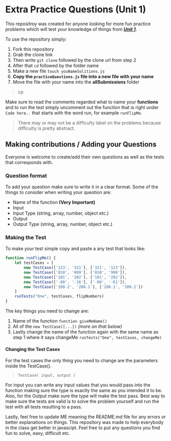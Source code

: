 # Extra Practice Questions (Unit 1)

This repositroy was created for anyone looking for more fun practice problems which will test your knowledge of things from [**_Unit 1_**](https://github.com/joinpursuit/Pursuit-Core-Web-Unit-1-Review).

To use the repository simply:
1. Fork this repository
2. Grab the clone link
3. Then write `git clone` followed by the clone url from step 2
4. After that `cd` followed by the folder name
5. Make a new file `touch youNameSolitions.js`
6. **Copy the `practiceQuestions.js` file into a new file with your name**
7. Move the file with your name into the **allSubmissions** folder
> cp 


Make sure to read the comments regarded what to name your **functions** and to run the test simply uncomment out the function that is right under `Code here..` that starts with the word run, for example `runFlipMe`.

> There may or may not be a difficulty label on the problems because difficulty is pretty abstract. 

## Making contributions / Adding your Questions

Everyone is welcome to create/add their own questions as well as the tests that corresponds with. 

### Question format

To add your question make sure to write it in a clear format. Some of the things to consider when writing your question are: 

* Name of the function **(Very Important)**
* Input
* Input Type (string, array, number, object etc.)
* Output
* Output Type (string, array, number, object etc.)

### Making the Test

To make your test simple copy and paste a any test that looks like:

``` js
function runFlipMe() {
    let testCases = [
        new TestCase(['123', '321'], ['321', '123']),
        new TestCase(['010', '099'], ['010', '990']),
        new TestCase(['101', '202'], ['101', '202']),
        new TestCase(['-80', '-16'], ['-08', '-61']),
        new TestCase(['100.2', '200.1'], ['200.1', '100.2'])
    ]
    runTests("One", testCases, flipNumbers)
}
```

The key things you need to change are:
1. Name of the function `function giveMeName()`
2. All of the `new TestCase([...])` *(more on that below)*
3. Lastly change the name of the function again with the same name as step 1 where it says changeMe `runTests("One", testCases, changeMe)`

#### Changing the Test Cases

For the test cases the only thing you need to change are the parameters inside the TestCase().
> `TestCase( input, output )`

For input you can write any input values that you would pass into the function making sure the type is exactly the same as you intended it to be. Also, for the Output make sure the type will make the test pass. Best way to make sure the tests are valid is to solve the problem yourself and run the test with all tests resulting to a pass.

Lastly, feel free to update ME meaning the README.md file for any errors or better explanations on things. This repository was made to help everybody in the class get better in javascipt. Feel free to put any questions you find fun to solve, easy, difficult etc.